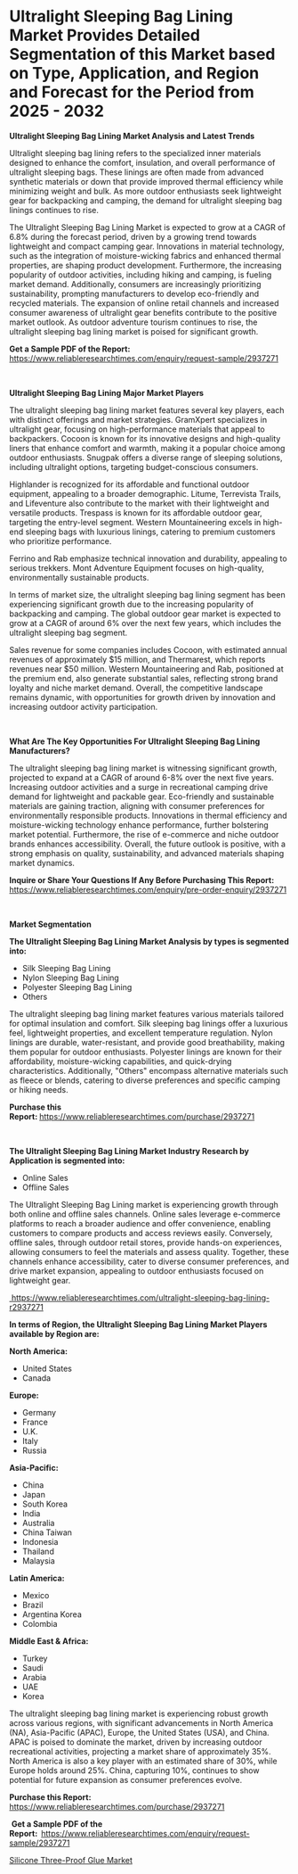 <p><h1>Ultralight Sleeping Bag Lining Market Provides Detailed Segmentation of this Market based on Type, Application, and Region and Forecast for the Period from 2025 - 2032</h1></p><p><strong>Ultralight Sleeping Bag Lining Market Analysis and Latest Trends</strong></p>
<p><p>Ultralight sleeping bag lining refers to the specialized inner materials designed to enhance the comfort, insulation, and overall performance of ultralight sleeping bags. These linings are often made from advanced synthetic materials or down that provide improved thermal efficiency while minimizing weight and bulk. As more outdoor enthusiasts seek lightweight gear for backpacking and camping, the demand for ultralight sleeping bag linings continues to rise. </p><p>The Ultralight Sleeping Bag Lining Market is expected to grow at a CAGR of 6.8% during the forecast period, driven by a growing trend towards lightweight and compact camping gear. Innovations in material technology, such as the integration of moisture-wicking fabrics and enhanced thermal properties, are shaping product development. Furthermore, the increasing popularity of outdoor activities, including hiking and camping, is fueling market demand. Additionally, consumers are increasingly prioritizing sustainability, prompting manufacturers to develop eco-friendly and recycled materials. The expansion of online retail channels and increased consumer awareness of ultralight gear benefits contribute to the positive market outlook. As outdoor adventure tourism continues to rise, the ultralight sleeping bag lining market is poised for significant growth.</p></p>
<p><strong>Get a Sample PDF of the Report:&nbsp;</strong> <a href="https://www.reliableresearchtimes.com/enquiry/request-sample/2937271?utm_campaign=3028&utm_medium=2&utm_source=Github&utm_content=ia&utm_term=14032025&utm_id=ultralight-sleeping-bag-lining">https://www.reliableresearchtimes.com/enquiry/request-sample/2937271</a></p>
<p>&nbsp;</p>
<p><strong>Ultralight Sleeping Bag Lining Major Market Players</strong></p>
<p><p>The ultralight sleeping bag lining market features several key players, each with distinct offerings and market strategies. GramXpert specializes in ultralight gear, focusing on high-performance materials that appeal to backpackers. Cocoon is known for its innovative designs and high-quality liners that enhance comfort and warmth, making it a popular choice among outdoor enthusiasts. Snugpak offers a diverse range of sleeping solutions, including ultralight options, targeting budget-conscious consumers.</p><p>Highlander is recognized for its affordable and functional outdoor equipment, appealing to a broader demographic. Litume, Terrevista Trails, and Lifeventure also contribute to the market with their lightweight and versatile products. Trespass is known for its affordable outdoor gear, targeting the entry-level segment. Western Mountaineering excels in high-end sleeping bags with luxurious linings, catering to premium customers who prioritize performance.</p><p>Ferrino and Rab emphasize technical innovation and durability, appealing to serious trekkers. Mont Adventure Equipment focuses on high-quality, environmentally sustainable products. </p><p>In terms of market size, the ultralight sleeping bag lining segment has been experiencing significant growth due to the increasing popularity of backpacking and camping. The global outdoor gear market is expected to grow at a CAGR of around 6% over the next few years, which includes the ultralight sleeping bag segment. </p><p>Sales revenue for some companies includes Cocoon, with estimated annual revenues of approximately $15 million, and Thermarest, which reports revenues near $50 million. Western Mountaineering and Rab, positioned at the premium end, also generate substantial sales, reflecting strong brand loyalty and niche market demand. Overall, the competitive landscape remains dynamic, with opportunities for growth driven by innovation and increasing outdoor activity participation.</p></p>
<p>&nbsp;</p>
<p><strong>What Are The Key Opportunities For Ultralight Sleeping Bag Lining Manufacturers?</strong></p>
<p><p>The ultralight sleeping bag lining market is witnessing significant growth, projected to expand at a CAGR of around 6-8% over the next five years. Increasing outdoor activities and a surge in recreational camping drive demand for lightweight and packable gear. Eco-friendly and sustainable materials are gaining traction, aligning with consumer preferences for environmentally responsible products. Innovations in thermal efficiency and moisture-wicking technology enhance performance, further bolstering market potential. Furthermore, the rise of e-commerce and niche outdoor brands enhances accessibility. Overall, the future outlook is positive, with a strong emphasis on quality, sustainability, and advanced materials shaping market dynamics.</p></p>
<p><strong>Inquire or Share Your Questions If Any Before Purchasing This Report:</strong> <a href="https://www.reliableresearchtimes.com/enquiry/pre-order-enquiry/2937271?utm_campaign=3028&utm_medium=2&utm_source=Github&utm_content=ia&utm_term=14032025&utm_id=ultralight-sleeping-bag-lining">https://www.reliableresearchtimes.com/enquiry/pre-order-enquiry/2937271</a></p>
<p>&nbsp;</p>
<p><strong>Market Segmentation</strong></p>
<p><strong>The Ultralight Sleeping Bag Lining Market Analysis by types is segmented into:</strong></p>
<p><ul><li>Silk Sleeping Bag Lining</li><li>Nylon Sleeping Bag Lining</li><li>Polyester Sleeping Bag Lining</li><li>Others</li></ul></p>
<p><p>The ultralight sleeping bag lining market features various materials tailored for optimal insulation and comfort. Silk sleeping bag linings offer a luxurious feel, lightweight properties, and excellent temperature regulation. Nylon linings are durable, water-resistant, and provide good breathability, making them popular for outdoor enthusiasts. Polyester linings are known for their affordability, moisture-wicking capabilities, and quick-drying characteristics. Additionally, "Others" encompass alternative materials such as fleece or blends, catering to diverse preferences and specific camping or hiking needs.</p></p>
<p><strong>Purchase this Report:&nbsp;</strong><a href="https://www.reliableresearchtimes.com/purchase/2937271?utm_campaign=3028&utm_medium=2&utm_source=Github&utm_content=ia&utm_term=14032025&utm_id=ultralight-sleeping-bag-lining">https://www.reliableresearchtimes.com/purchase/2937271</a></p>
<p>&nbsp;</p>
<p><strong>The Ultralight Sleeping Bag Lining Market Industry Research by Application is segmented into:</strong></p>
<p><ul><li>Online Sales</li><li>Offline Sales</li></ul></p>
<p><p>The Ultralight Sleeping Bag Lining market is experiencing growth through both online and offline sales channels. Online sales leverage e-commerce platforms to reach a broader audience and offer convenience, enabling customers to compare products and access reviews easily. Conversely, offline sales, through outdoor retail stores, provide hands-on experiences, allowing consumers to feel the materials and assess quality. Together, these channels enhance accessibility, cater to diverse consumer preferences, and drive market expansion, appealing to outdoor enthusiasts focused on lightweight gear.</p></p>
<p><a href="https://www.reliableresearchtimes.com/ultralight-sleeping-bag-lining-r2937271?utm_campaign=3028&utm_medium=2&utm_source=Github&utm_content=ia&utm_term=14032025&utm_id=ultralight-sleeping-bag-lining">&nbsp;https://www.reliableresearchtimes.com/ultralight-sleeping-bag-lining-r2937271</a></p>
<p><strong>In terms of Region, the Ultralight Sleeping Bag Lining Market Players available by Region are:</strong></p>
<p>
    <p> <strong> North America: </strong>
        <ul>
            <li>United States</li>
            <li>Canada</li>
        </ul>
        </p> 
    <p> <strong> Europe: </strong>
        <ul>
            <li>Germany</li>
            <li>France</li>
            <li>U.K.</li>
            <li>Italy</li>
            <li>Russia</li>
        </ul>
        </p> 
    <p> <strong> Asia-Pacific: </strong>
        <ul>
            <li>China</li>
            <li>Japan</li>
            <li>South Korea</li>
            <li>India</li>
            <li>Australia</li>
            <li>China Taiwan</li>
            <li>Indonesia</li>
            <li>Thailand</li>
            <li>Malaysia</li>
        </ul>
        </p> 
    <p> <strong> Latin America: </strong>
        <ul>
            <li>Mexico</li>
            <li>Brazil</li>
            <li>Argentina Korea</li>
            <li>Colombia</li>
        </ul>
        </p> 
    <p> <strong> Middle East & Africa: </strong>
        <ul>
            <li>Turkey</li>
            <li>Saudi</li>
            <li>Arabia</li>
            <li>UAE</li>
            <li>Korea</li>
        </ul>
    </p>
    </p>
<p><p>The ultralight sleeping bag lining market is experiencing robust growth across various regions, with significant advancements in North America (NA), Asia-Pacific (APAC), Europe, the United States (USA), and China. APAC is poised to dominate the market, driven by increasing outdoor recreational activities, projecting a market share of approximately 35%. North America is also a key player with an estimated share of 30%, while Europe holds around 25%. China, capturing 10%, continues to show potential for future expansion as consumer preferences evolve.</p></p>
<p><strong>Purchase this Report: </strong><a href="https://www.reliableresearchtimes.com/purchase/2937271?utm_campaign=3028&utm_medium=2&utm_source=Github&utm_content=ia&utm_term=14032025&utm_id=ultralight-sleeping-bag-lining">https://www.reliableresearchtimes.com/purchase/2937271</a></p>
<p>&nbsp;<strong>Get a Sample PDF of the Report:&nbsp;&nbsp;</strong><a href="https://www.reliableresearchtimes.com/enquiry/request-sample/2937271?utm_campaign=3028&utm_medium=2&utm_source=Github&utm_content=ia&utm_term=14032025&utm_id=ultralight-sleeping-bag-lining">https://www.reliableresearchtimes.com/enquiry/request-sample/2937271</a></p>
<p><strong></strong></p>
<p><p><a href="https://github.com/deyniphytic/Market-Research-Report-List-1/blob/main/silicone-three-proof-glue-market.md?utm_campaign=3028&utm_medium=2&utm_source=Github&utm_content=ia&utm_term=14032025&utm_id=ultralight-sleeping-bag-lining">Silicone Three-Proof Glue Market</a></p></p>